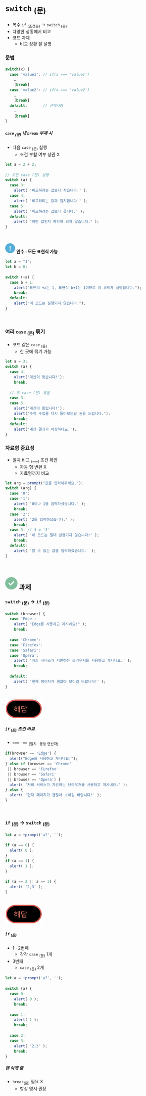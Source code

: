 `switch` <sub>(문)</sub>
========

- 복수 `if` <sub>(조건문)</sub> → `switch` <sub>(문)</sub>
- 다양한 상황에서 비교
- 코드 자체
  - 비교 상황 잘 설명

### 문법
```javascript
switch(x) {
  case 'value1': // if(x === 'value1')
    …
    [break]
  case 'value2': // if(x === 'value2')
    …
    [break]
  default:       // 선택사항
    …
    [break]
}
```

##### `case` <sub>(문)</sub> 내 `break` 부재 시
- 다음 `case` <sub>(문)</sub> 실행
  - 조건 부합 여부 상관 X
```javascript
let a = 2 + 2;

// 모든 case (문) 실행
switch (a) {
  case 3:
    alert( '비교하려는 값보다 작습니다.' );
  case 4:
    alert( '비교하려는 값과 일치합니다.' );
  case 5:
    alert( '비교하려는 값보다 큽니다.' );
  default:
    alert( "어떤 값인지 파악이 되지 않습니다." );
}
```

<br />

<img src="../../images/commons/icons/circle-exclamation-solid.svg" /> **인수 : 모든 표현식 가능**

```javascript
let a = "1";
let b = 0;

switch (+a) {
  case b + 1:
    alert("표현식 +a는 1, 표현식 b+1는 1이므로 이 코드가 실행됩니다.");
    break;
  default:
    alert("이 코드는 실행되지 않습니다.");
}
```

<br />

### 여러 `case` <sub>(문)</sub> 묶기
- 코드 같은 `case` <sub>(문)</sub>
  - 한 곳에 묶기 가능
```javascript
let a = 3;
switch (a) {
  case 4:
    alert('계산이 맞습니다!');
    break;

  // 두 case (문) 묶음
  case 3:
  case 5:
    alert('계산이 틀립니다!');
    alert("수학 수업을 다시 들어보는걸 권유 드립니다.");
    break;
  default:
    alert('계산 결과가 이상하네요.');
}
```

### 자료형 중요성
- 일치 비교 <sub>(`===`)</sub> 조건 확인
  - 자동 형 변환 X
  - 자료형까지 비교
```javascript
let arg = prompt("값을 입력해주세요.");
switch (arg) {
  case '0':
  case '1':
    alert( '0이나 1을 입력하셨습니다.' );
    break;
  case '2':
    alert( '2를 입력하셨습니다.' );
    break;
  case 3: // 3 ≠ '3'
    alert( '이 코드는 절대 실행되지 않습니다!' );
    break;
  default:
    alert( '알 수 없는 값을 입력하셨습니다.' );
}
```

<br />

## <img src="../../images/commons/icons/circle-check-solid.svg" /> 과제

### `switch` <sub>(문)</sub> → `if` <sub>(문)</sub>
```javascript
switch (browser) {
  case 'Edge':
    alert( "Edge를 사용하고 계시네요!" );
    break;

  case 'Chrome':
  case 'Firefox':
  case 'Safari':
  case 'Opera':
    alert( '저희 서비스가 지원하는 브라우저를 사용하고 계시네요.' );
    break;

  default:
    alert( '현재 페이지가 괜찮아 보이길 바랍니다!' );
}
```

<br />

<img src="../../images/commons/icons/circle-answer.svg" />

##### `if` <sub>(문)</sub> 조건 비교
- `===` · `==` <sub>(일치 · 동등 연산자)</sub>
```javascript
if(browser == 'Edge') {
  alert("Edge를 사용하고 계시네요!");
} else if (browser == 'Chrome'
 || browser == 'Firefox'
 || browser == 'Safari'
 || browser == 'Opera') {
  alert( '저희 서비스가 지원하는 브라우저를 사용하고 계시네요.' );
} else {
  alert( '현재 페이지가 괜찮아 보이길 바랍니다!' );
}
```

<br />

### `if` <sub>(문)</sub> → `switch` <sub>(문)</sub>
```javascript
let a = +prompt('a?', '');

if (a == 0) {
  alert( 0 );
}
if (a == 1) {
  alert( 1 );
}

if (a == 2 || a == 3) {
  alert( '2,3' );
}
```

<br />

<img src="../../images/commons/icons/circle-answer.svg" />

##### `if` <sub>(문)</sub>
- 1 · 2번째
  - 각각 `case` <sub>(문)</sub> 1개
- 3번째
  - `case` <sub>(문)</sub> 2개
```javascript
let a = +prompt('a?', '');

switch (a) {
  case 0:
    alert( 0 );
    break;

  case 1:
    alert( 1 );
    break;

  case 2:
  case 3:
    alert( '2,3' );
    break;
}
```

##### 맨 아래 줄
- `break`<sub>(문)</sub> 필요 X
  - 항상 명시 권장
